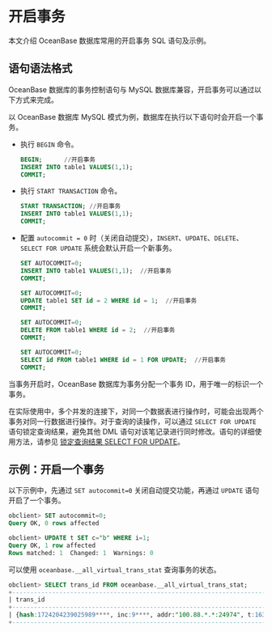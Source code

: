# 开启事务

本文介绍 OceanBase 数据库常用的开启事务 SQL 语句及示例。

## 语句语法格式

OceanBase 数据库的事务控制语句与 MySQL 数据库兼容，开启事务可以通过以下方式来完成。

以 OceanBase 数据库 MySQL 模式为例，数据库在执行以下语句时会开启一个事务。

* 执行 `BEGIN` 命令。

  ```sql
  BEGIN;      //开启事务
  INSERT INTO table1 VALUES(1,1);
  COMMIT;
  ```

* 执行 `START TRANSACTION` 命令。

  ```sql
  START TRANSACTION; //开启事务
  INSERT INTO table1 VALUES(1,1);
  COMMIT;
  ```

* 配置 `autocommit = 0` 时（关闭自动提交），`INSERT`、`UPDATE`、`DELETE`、`SELECT FOR UPDATE` 系统会默认开启一个新事务。

  ```sql
  SET AUTOCOMMIT=0;
  INSERT INTO table1 VALUES(1,1);  //开启事务
  COMMIT;

  SET AUTOCOMMIT=0;
  UPDATE table1 SET id = 2 WHERE id = 1;  //开启事务
  COMMIT;

  SET AUTOCOMMIT=0;
  DELETE FROM table1 WHERE id = 2;  //开启事务
  COMMIT;

  SET AUTOCOMMIT=0;
  SELECT id FROM table1 WHERE id = 1 FOR UPDATE;  //开启事务
  COMMIT;
  ```

当事务开启时，OceanBase 数据库为事务分配一个事务 ID，用于唯一的标识一个事务。

在实际使用中，多个并发的连接下，对同一个数据表进行操作时，可能会出现两个事务对同一行数据进行操作。对于查询的读操作，可以通过 `SELECT FOR UPDATE` 语句锁定查询结果，避免其他 DML 语句对该笔记录进行同时修改。语句的详细使用方法，请参见 [锁定查询结果 SELECT FOR UPDATE](../../3.query/9.use-operators-and-functions-in-queries/10.lock-query-results-select-for-update.md)。

## 示例：开启一个事务

以下示例中，先通过 `SET autocommit=0` 关闭自动提交功能，再通过 `UPDATE` 语句开启了一个事务。

```sql
obclient> SET autocommit=0;
Query OK, 0 rows affected

obclient> UPDATE t SET c="b" WHERE i=1;
Query OK, 1 row affected
Rows matched: 1  Changed: 1  Warnings: 0
```

可以使用 `oceanbase.__all_virtual_trans_stat` 查询事务的状态。

```sql
obclient> SELECT trans_id FROM oceanbase.__all_virtual_trans_stat;
+-----------------------------------------------------------------------------------------+
| trans_id                                                                                |
+-----------------------------------------------------------------------------------------+
| {hash:1724204239025989****, inc:9****, addr:"100.88.*.*:24974", t:163263662353****} |
+-----------------------------------------------------------------------------------------+
```
